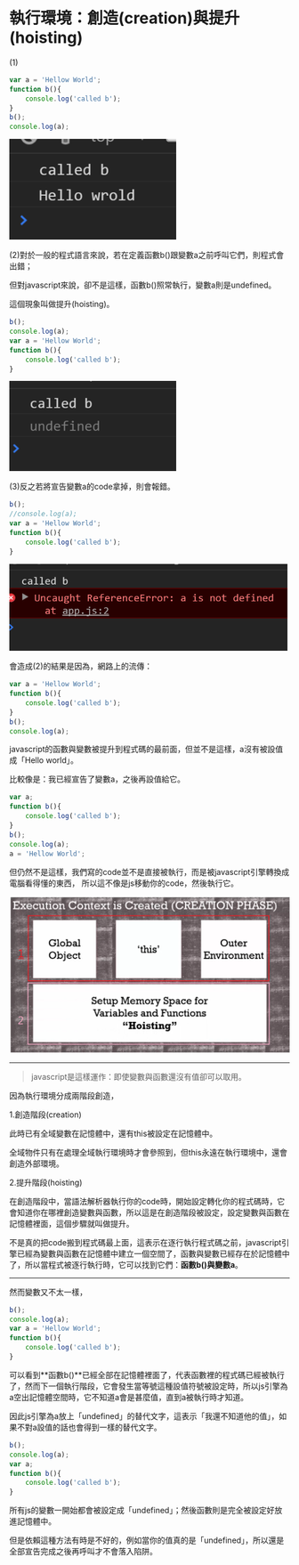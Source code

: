 # 執行環境：創造(creation)與提升(hoisting)

(1)

```javascript
var a = 'Hellow World';
function b(){
	console.log('called b');
}
b();
console.log(a);
```

<img width='300' src='images/10_001.png'/>

(2)對於一般的程式語言來說，若在定義函數b()跟變數a之前呼叫它們，則程式會出錯；

但對javascript來說，卻不是這樣，函數b()照常執行，變數a則是undefined。

這個現象叫做提升(hoisting)。

```javascript
b();
console.log(a);
var a = 'Hellow World';
function b(){
	console.log('called b');
}
```

<img width='300' src='images/10_002.png'/>

(3)反之若將宣告變數a的code拿掉，則會報錯。

```javascript
b();
//console.log(a);
var a = 'Hellow World';
function b(){
	console.log('called b');
}
```

<img width='500' src='images/10_003.png'/>

會造成(2)的結果是因為，網路上的流傳：

```javascript
var a = 'Hellow World';
function b(){
	console.log('called b');
}
b();
console.log(a);
```

javascript的函數與變數被提升到程式碼的最前面，但並不是這樣，a沒有被設值成「Hello world」。

比較像是：我已經宣告了變數a，之後再設值給它。

```javascript
var a;
function b(){
	console.log('called b');
}
b();
console.log(a);
a = 'Hellow World';
```

但仍然不是這樣，我們寫的code並不是直接被執行，而是被javascript引擎轉換成電腦看得懂的東西，
所以這不像是js移動你的code，然後執行它。

<img width='600' src='images/10_004.png'/>

------

> javascript是這樣運作：即使變數與函數還沒有值卻可以取用。

因為執行環境分成兩階段創造，

1.創造階段(creation)

此時已有全域變數在記憶體中，還有this被設定在記憶體中。

全域物件只有在處理全域執行環境時才會參照到，但this永遠在執行環境中，還會創造外部環境。

2.提升階段(hoisting)

在創造階段中，當語法解析器執行你的code時，開始設定轉化你的程式碼時，它會知道你在哪裡創造變數與函數，所以這是在創造階段被設定，設定變數與函數在記憶體裡面，這個步驟就叫做提升。

不是真的把code搬到程式碼最上面，這表示在逐行執行程式碼之前，javascript引擎已經為變數與函數在記憶體中建立一個空間了，函數與變數已經存在於記憶體中了，所以當程式被逐行執行時，它可以找到它們：**函數b()**與**變數a**。

------

然而變數又不太一樣，

```javascript
b();
console.log(a);
var a = 'Hellow World';
function b(){
	console.log('called b');
}
```

可以看到**函數b()**已經全部在記憶體裡面了，代表函數裡的程式碼已經被執行了，然而下一個執行階段，它會發生當等號這種設值符號被設定時，所以js引擎為a空出記憶體空間時，它不知道a會是甚麼值，直到a被執行時才知道。

因此js引擎為a放上「undefined」的替代文字，這表示「我還不知道他的值」，如果不對a設值的話也會得到一樣的替代文字。

```javascript
b();
console.log(a);
var a;
function b(){
	console.log('called b');
}
```

所有js的變數一開始都會被設定成「undefined」；然後函數則是完全被設定好放進記憶體中。

但是依賴這種方法有時是不好的，例如當你的值真的是「undefined」，所以還是全部宣告完成之後再呼叫才不會落入陷阱。